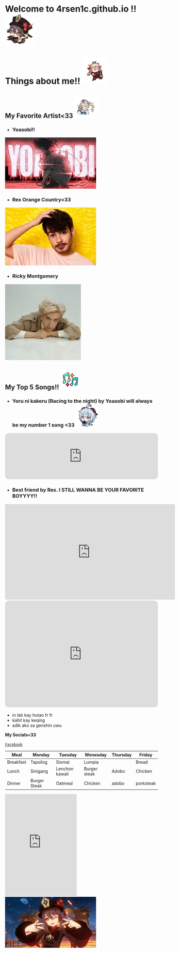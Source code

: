 # **Welcome to 4rsen1c.github.io !!** <img src="STICKERR_low.png" width="100" height="" />

# **Things about me!!** <img src="kaz.png" width="85" height="" />

## **My Favorite Artist<33** <img src="barbz2.png" width="75" height="" />

- ### Yoasobi!!
<img src="Yoasabi.png" width="300" height="" />

- ### Rex Orange Country<33
<img src="Rex.png" width="300" height="" />

- ### Ricky Montgomery
<img src="Ricky.png" width="250" height="" />

## **My Top 5 Songs!!** <img src="music.png" width="65" height="" />

- ### Yoru ni kakeru (Racing to the night) by Yoasobi will always be my number 1 song <33 <img src="Ganyuu.png" width="75" height="" />
 <iframe style="border-radius:12px" src="https://open.spotify.com/embed/track/3dPtXHP0oXQ4HCWHsOA9js?utm_source=generator" width="100%" height="152" frameBorder="0" allowfullscreen="" allow="autoplay; clipboard-write; encrypted-media; fullscreen; picture-in-picture" loading="lazy"></iframe>

- ### Best friend by Rex. I STILL WANNA BE YOUR FAVORITE BOYYYY!! 






<iframe width="560" height="315" src="https://www.youtube.com/embed/tzGmZKQIZZE" title="YouTube video player" frameborder="0" allow="accelerometer; autoplay; clipboard-write; encrypted-media; gyroscope; picture-in-picture; web-share" allowfullscreen></iframe>

<iframe style="border-radius:12px" src="https://open.spotify.com/embed/playlist/37i9dQZF1DWWY64wDtewQt?utm_source=generator&theme=0" width="100%" height="352" frameBorder="0" allowfullscreen="" allow="autoplay; clipboard-write; encrypted-media; fullscreen; picture-in-picture" loading="lazy"></iframe>


- in lab kay hutao fr fr
- kahit kay keqing 
- adik ako sa genshin uwu

**My Socials<33**

[`Facebook`](https://www.facebook.com/jedilanco)


| Meal| Monday | Tuesday | Wenesday | Thursday | Friday |
|-----|--------|---------|----------|----------|--------|
|Breakfast|Tapsilog|Siomai|Lumpia|     |Bread|
|Lunch|Sinigang|Lenchon kawali| Burger steak|Adobo|Chicken|
|Dinner|Burger Steak|Oatmeal|Chicken|adobo|porksteak|


<iframe src="https://assets.pinterest.com/ext/embed.html?id=10555380368670489" height="336" width="236" frameborder="0" scrolling="no" ></iframe>


<img src="324534175_516417996974790_1481057177357449756_n.jpg" width="300" height="" />
